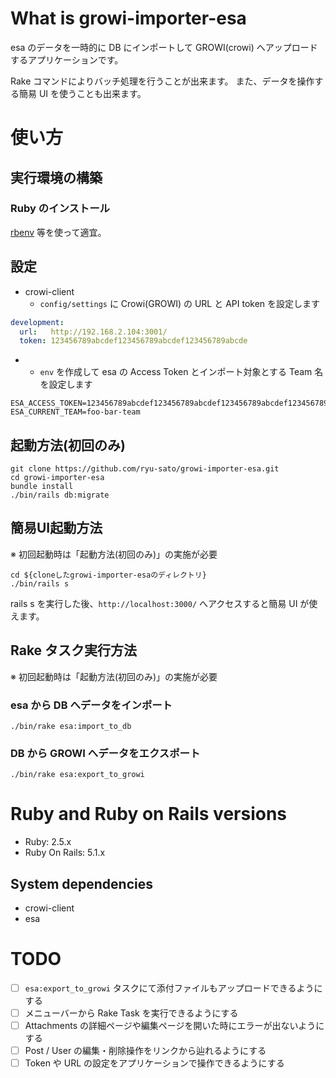 # What is growi-importer-esa

esa のデータを一時的に DB にインポートして GROWI(crowi) へアップロードするアプリケーションです。

Rake コマンドによりバッチ処理を行うことが出来ます。
また、データを操作する簡易 UI を使うことも出来ます。

# 使い方

## 実行環境の構築

### Ruby のインストール

[rbenv](https://github.com/rbenv/rbenv) 等を使って適宜。

## 設定

- crowi-client
    - `config/settings` に Crowi(GROWI) の URL と API token を設定します
```yml
development:
  url:   http://192.168.2.104:3001/
  token: 123456789abcdef123456789abcdef123456789abcde
```
- 
    - `env` を作成して esa の Access Token とインポート対象とする Team 名を設定します
```
ESA_ACCESS_TOKEN=123456789abcdef123456789abcdef123456789abcdef123456789abcdef1234
ESA_CURRENT_TEAM=foo-bar-team
```

## 起動方法(初回のみ)

```
git clone https://github.com/ryu-sato/growi-importer-esa.git
cd growi-importer-esa
bundle install
./bin/rails db:migrate
```

## 簡易UI起動方法

※ 初回起動時は「起動方法(初回のみ)」の実施が必要

```
cd ${cloneしたgrowi-importer-esaのディレクトリ}
./bin/rails s
```

rails s を実行した後、`http://localhost:3000/` へアクセスすると簡易 UI が使えます。

## Rake タスク実行方法

※ 初回起動時は「起動方法(初回のみ)」の実施が必要

### esa から DB へデータをインポート

```
./bin/rake esa:import_to_db
```

### DB から GROWI へデータをエクスポート

```
./bin/rake esa:export_to_growi
```

# Ruby and Ruby on Rails versions

- Ruby: 2.5.x
- Ruby On Rails: 5.1.x

## System dependencies

- crowi-client
- esa

# TODO

- [ ] `esa:export_to_growi` タスクにて添付ファイルもアップロードできるようにする
- [ ] メニューバーから Rake Task を実行できるようにする
- [ ] Attachments の詳細ページや編集ページを開いた時にエラーが出ないようにする
- [ ] Post / User の編集・削除操作をリンクから辿れるようにする
- [ ] Token や URL の設定をアプリケーションで操作できるようにする
